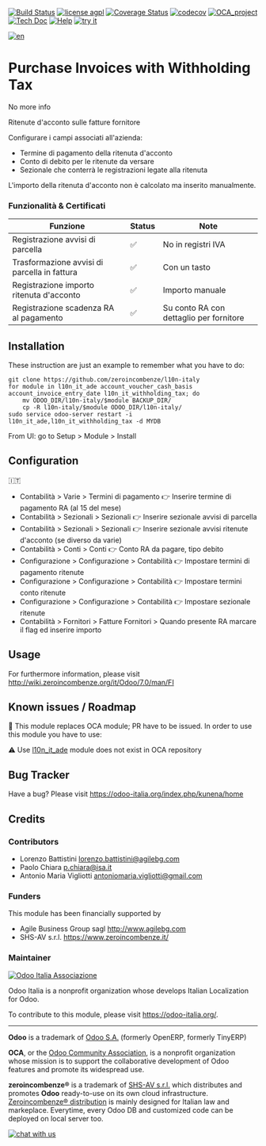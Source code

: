 [![Build Status](https://travis-ci.org/zeroincombenze/l10n-italy.svg?branch=7.0)](https://travis-ci.org/zeroincombenze/l10n-italy)
[![license agpl](https://img.shields.io/badge/licence-AGPL--3-blue.svg)](http://www.gnu.org/licenses/agpl-3.0.html)
[![Coverage Status](https://coveralls.io/repos/github/zeroincombenze/l10n-italy/badge.svg?branch=7.0)](https://coveralls.io/github/zeroincombenze/l10n-italy?branch=7.0)
[![codecov](https://codecov.io/gh/zeroincombenze/l10n-italy/branch/7.0/graph/badge.svg)](https://codecov.io/gh/zeroincombenze/l10n-italy/branch/7.0)
[![OCA_project](http://www.zeroincombenze.it/wp-content/uploads/ci-ct/prd/button-oca-7.svg)](https://github.com/OCA/l10n-italy/tree/7.0)
[![Tech Doc](http://www.zeroincombenze.it/wp-content/uploads/ci-ct/prd/button-docs-7.svg)](http://wiki.zeroincombenze.org/en/Odoo/7.0/dev)
[![Help](http://www.zeroincombenze.it/wp-content/uploads/ci-ct/prd/button-help-7.svg)](http://wiki.zeroincombenze.org/en/Odoo/7.0/man/FI)
[![try it](http://www.zeroincombenze.it/wp-content/uploads/ci-ct/prd/button-try-it-7.svg)](http://erp7.zeroincombenze.it)


[![en](http://www.shs-av.com/wp-content/en_US.png)](http://wiki.zeroincombenze.org/it/Odoo/7.0/man)

Purchase Invoices with Withholding Tax
======================================

No more info


Ritenute d'acconto sulle fatture fornitore

Configurare i campi associati all'azienda:
 - Termine di pagamento della ritenuta d'acconto
 - Conto di debito per le ritenute da versare
 - Sezionale che conterrà le registrazioni legate alla ritenuta

L'importo della ritenuta d'acconto non è calcolato ma inserito manualmente.


### Funzionalità & Certificati

Funzione | Status | Note
--- | --- | ---
Registrazione avvisi di parcella | :white_check_mark: | No in registri IVA
Trasformazione avvisi di parcella in fattura | :white_check_mark: | Con un tasto
Registrazione importo ritenuta d'acconto | :white_check_mark: | Importo manuale
Registrazione scadenza RA al pagamento | :white_check_mark: | Su conto RA con dettaglio per fornitore


Installation
------------

These instruction are just an example to remember what you have to do:

    git clone https://github.com/zeroincombenze/l10n-italy
    for module in l10n_it_ade account_voucher_cash_basis account_invoice_entry_date l10n_it_withholding_tax; do
        mv ODOO_DIR/l10n-italy/$module BACKUP_DIR/
        cp -R l10n-italy/$module ODOO_DIR/l10n-italy/
    sudo service odoo-server restart -i l10n_it_ade,l10n_it_withholding_tax -d MYDB

From UI: go to Setup > Module > Install


Configuration
-------------

:it:

* Contabilità > Varie > Termini di pagamento :point_right: Inserire termine di pagamento RA (al 15 del mese)
* Contabilità > Sezionali > Sezionali :point_right: Inserire sezionale avvisi di parcella
* Contabilità > Sezionali > Sezionali :point_right: Inserire sezionale avvisi ritenute d'acconto (se diverso da varie)
* Contabilità > Conti > Conti :point_right: Conto RA da pagare, tipo debito
* Configurazione > Configurazione > Contabilità :point_right: Impostare termini di pagamento ritenute
* Configurazione > Configurazione > Contabilità :point_right: Impostare termini conto ritenute
* Configurazione > Configurazione > Contabilità :point_right: Impostare sezionale ritenute
* Contabilità > Fornitori > Fatture Fornitori > Quando presente RA marcare il flag ed inserire importo


Usage
-----

For furthermore information, please visit http://wiki.zeroincombenze.org/it/Odoo/7.0/man/FI



Known issues / Roadmap
----------------------

:ticket: This module replaces OCA module; PR have to be issued.
In order to use this module you have to use:

:warning: Use [l10n_it_ade](l10n_it_ade/) module does not exist in OCA repository


Bug Tracker
-----------

Have a bug? Please visit https://odoo-italia.org/index.php/kunena/home


Credits
-------

### Contributors

* Lorenzo Battistini <lorenzo.battistini@agilebg.com>
* Paolo Chiara <p.chiara@isa.it>
* Antonio Maria Vigliotti <antoniomaria.vigliotti@gmail.com>

### Funders

This module has been financially supported by

* Agile Business Group sagl <http://www.agilebg.com>
* SHS-AV s.r.l. <https://www.zeroincombenze.it/>

### Maintainer

[![Odoo Italia Associazione](https://www.odoo-italia.org/images/Immagini/Odoo%20Italia%20-%20126x56.png)](https://odoo-italia.org)

Odoo Italia is a nonprofit organization whose develops Italian Localization for
Odoo.

To contribute to this module, please visit <https://odoo-italia.org/>.



[//]: # (copyright)

----

**Odoo** is a trademark of [Odoo S.A.](https://www.odoo.com/) (formerly OpenERP, formerly TinyERP)

**OCA**, or the [Odoo Community Association](http://odoo-community.org/), is a nonprofit organization whose
mission is to support the collaborative development of Odoo features and
promote its widespread use.

**zeroincombenze®** is a trademark of [SHS-AV s.r.l.](http://www.shs-av.com/)
which distributes and promotes **Odoo** ready-to-use on its own cloud infrastructure.
[Zeroincombenze® distribution](http://wiki.zeroincombenze.org/en/Odoo)
is mainly designed for Italian law and markeplace.
Everytime, every Odoo DB and customized code can be deployed on local server too.

[//]: # (end copyright)

[//]: # (addons)

[//]: # (end addons)

[![chat with us](https://www.shs-av.com/wp-content/chat_with_us.gif)](https://tawk.to/85d4f6e06e68dd4e358797643fe5ee67540e408b)

